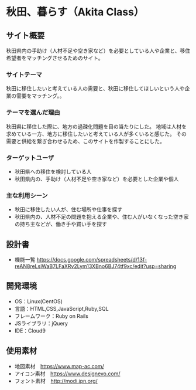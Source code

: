 # 秋田、暮らす（Akita Class）

## サイト概要
秋田県内の手助け（人材不足や空き家など）を必要としている人や企業と、移住希望者をマッチングさせるためのサイト。

### サイトテーマ
秋田に移住したいと考えている人の需要と、秋田に移住してほしいという人や企業の需要をマッチング。。

### テーマを選んだ理由
秋田県に移住した際に、地方の過疎化問題を目の当たりにした。
地域は人材を求めている一方、地方に移住したいと考えている人が多くいると感じた。
その需要と供給を繋ぎ合わせるため、このサイトを作製することにした。

### ターゲットユーザ
- 秋田県への移住を検討している人
- 秋田県内の、手助け（人材不足や空き家など）を必要とした企業や個人

### 主な利用シーン
- 秋田に移住したい人が、住む場所や仕事を探す
- 秋田県内の、人材不足の問題を抱える企業や、住む人がいなくなった空き家の持ち主などが、働き手や買い手を探す

## 設計書
- 機能一覧 https://docs.google.com/spreadsheets/d/13f-reAN8reLsiWaB7LFaXRv2Lym13XBno6BJ74tf9xc/edit?usp=sharing

## 開発環境
- OS：Linux(CentOS)
- 言語：HTML,CSS,JavaScript,Ruby,SQL
- フレームワーク：Ruby on Rails
- JSライブラリ：jQuery
- IDE：Cloud9

## 使用素材
- 地図素材　https://www.map-ac.com/
- アイコン素材　https://www.designevo.com/
- フォント素材　http://modi.jpn.org/